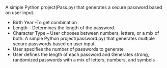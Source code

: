 A simple Python project(Pass.py) that generates a secure password based on user input.
* Birth Year -To get combination
* Length – Determines the length of the password.
* Character Type – User chooses between numbers, letters, or a mix of both.
A simple Python project(password.py) that generates multiple secure passwords based on user input.
 * User specifies the number of passwords to generate
 * User defines the length of each password and Generates strong, randomized passwords with a mix of letters, numbers, and symbols
